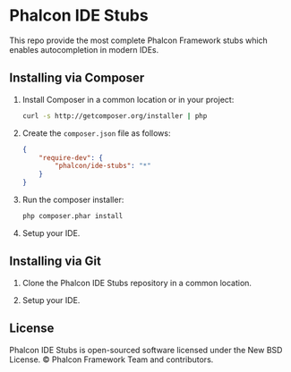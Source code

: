 # Phalcon IDE Stubs

This repo provide the most complete Phalcon Framework stubs which enables autocompletion in modern IDEs.

## Installing via Composer

1. Install Composer in a common location or in your project:
    ```bash
    curl -s http://getcomposer.org/installer | php
    ```

2. Create the `composer.json` file as follows:
    ```json
    {
        "require-dev": {
            "phalcon/ide-stubs": "*"
        }
    }
    ```

3. Run the composer installer:
    ```bash
    php composer.phar install
    ```

4. Setup your IDE.

## Installing via Git

1. Clone the Phalcon IDE Stubs repository in a common location.

2. Setup your IDE.

## License

Phalcon IDE Stubs is open-sourced software licensed under the New BSD License. © Phalcon Framework Team and contributors.

